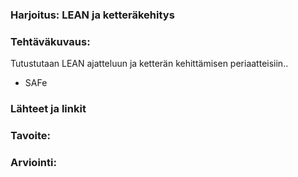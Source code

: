 ### Harjoitus:  LEAN ja ketteräkehitys

### Tehtäväkuvaus:

Tutustutaan LEAN ajatteluun ja ketterän kehittämisen periaatteisiin.. 

* SAFe


### Lähteet ja linkit



### Tavoite:


### Arviointi:


